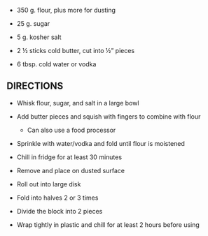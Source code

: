 - 350 g. flour, plus more for dusting

- 25 g. sugar

- 5 g. kosher salt

- 2 ½ sticks cold butter, cut into ½” pieces

- 6 tbsp. cold water or vodka

## DIRECTIONS

- Whisk flour, sugar, and salt in a large bowl

- Add butter pieces and squish with fingers to combine with flour

  - Can also use a food processor

- Sprinkle with water/vodka and fold until flour is moistened

- Chill in fridge for at least 30 minutes

- Remove and place on dusted surface

- Roll out into large disk

- Fold into halves 2 or 3 times

- Divide the block into 2 pieces

- Wrap tightly in plastic and chill for at least 2 hours before using
